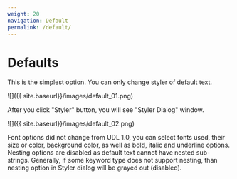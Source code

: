 ```yaml
---
weight: 20
navigation: Default
permalink: /default/
---
```


Defaults
========

This is the simplest option. You can only change styler of default text.

![]({{ site.baseurl}}/images/default_01.png)

After you click "Styler" button, you will see "Styler Dialog" window.

![]({{ site.baseurl}}/images/default_02.png)

Font options did not change from UDL 1.0, you can select fonts used, their size or color, background color, 
as well as bold, italic and underline options. Nesting options are disabled as default text cannot have nested 
sub-strings. Generally, if some keyword type does not support nesting, 
than nesting option in Styler dialog will be grayed out (disabled). 
